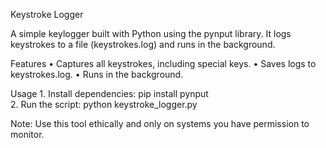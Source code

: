 Keystroke Logger

A simple keylogger built with Python using the pynput library. It logs keystrokes to a file (keystrokes.log) and runs in the background.

Features
	•	Captures all keystrokes, including special keys.
	•	Saves logs to keystrokes.log.
	•	Runs in the background.

Usage
	1. Install dependencies:   pip install pynput  
	2. Run the script:  python keystroke_logger.py  



Note: Use this tool ethically and only on systems you have permission to monitor.
